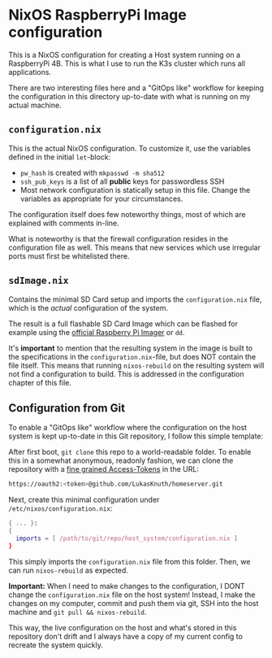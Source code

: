 # NixOS RaspberryPi Image configuration

This is a NixOS configuration for creating a Host system running on a RaspberryPi 4B. This is what I use to run the K3s cluster which runs all applications.

There are two interesting files here and a "GitOps like" workflow for keeping the configuration in this directory up-to-date with what is running on my actual machine.

## `configuration.nix`

This is the actual NixOS configuration. To customize it, use the variables defined in the initial `let`-block:

* `pw_hash` is created with `mkpasswd -m sha512`
* `ssh_pub_keys` is a list of all **public** keys for passwordless SSH
* Most network configuration is statically setup in this file. Change the variables as appropriate for your circumstances.

The configuration itself does few noteworthy things, most of which are explained with comments in-line.

What is noteworthy is that the firewall configuration resides in the configuration file as well. This means that new services which use irregular ports must first be whitelisted there.

## `sdImage.nix`

Contains the minimal SD Card setup and imports the `configuration.nix` file, which is the _actual_ configuration of the system.

The result is a full flashable SD Card Image which can be flashed for example using the [official Raspberry Pi Imager](https://www.raspberrypi.com/software/) or `dd`.

It's **important** to mention that the resulting system in the image is built to the specifications in the `configuration.nix`-file, but does NOT contain the file itself. This means that running `nixos-rebuild` on the resulting system will not find a configuration to build. This is addressed in the configuration chapter of this file.

## Configuration from Git

To enable a "GitOps like" workflow where the configuration on the host system is kept up-to-date in this Git repository, I follow this simple template:

After first boot, `git clone` this repo to a world-readable folder. To enable this in a somewhat anonymous, readonly fashion, we can clone the repository with a [fine grained Access-Tokens](https://github.com/settings/personal-access-tokens/new) in the URL:

```bash
https://oauth2:<token>@github.com/LukasKnuth/homeserver.git
```

Next, create this minimal configuration under `/etc/nixos/configuration.nix`:

```nix
{ ... }:
{
  imports = [ /path/to/git/repo/host_system/configuration.nix ]
}
```

This simply imports the `configuration.nix` file from this folder. Then, we can run `nixos-rebuild` as expected.

**Important:** When I need to make changes to the configuration, I DONT change the `configuration.nix` file on the host system! Instead, I make the changes on my computer, commit and push them via git, SSH into the host machine and `git pull && nixos-rebuild`.

This way, the live configuration on the host and what's stored in this repository don't drift and I always have a copy of my current config to recreate the system quickly.
